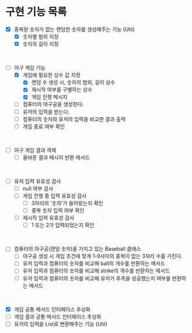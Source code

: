 # 구현 기능 목록

- [x] 중복된 숫자가 없는 랜덤한 숫자를 생성해주는 기능 (Util)
    - [x] 숫자별 범위 지정
    - [x] 숫자의 길이 지정

<br>

- [ ] 야구 게임 기능
    - [x] 게임에 필요한 상수 값 지정
        - [x] 랜덤 수 생성 시, 숫자의 범위, 길이 상수
        - [x] 재시작 여부를 구별하는 상수
        - [x] 게임 진행 메시지
    - [ ] 컴퓨터의 야구공을 생성한다.
    - [ ] 유저의 입력을 받는다.
    - [ ] 컴퓨터의 숫자와 유저의 입력을 비교한 결과 출력
    - [ ] 게임 종료 여부 확인

<br>

- [ ] 야구 게임 결과 객체
    - [ ] 올바른 결과 메시지 반환 메서드

<br>

- [ ] 유저 입력 유효성 검사
    - [ ] null 여부 검사
    - [ ] 게임 진행 중 입력 유효성 검사
        - [ ] 3자리의 '숫자'가 들어왔는지 확인
        - [ ] 중복 숫자 입력 여부 확인
    - [ ] 재시작 입력 유효성 검사
        - [ ] 1 또는 2가 입력되었는지 확인

<br>

- [ ] 컴퓨터의 야구공(랜덤 숫자)을 가지고 있는 Baseball 클래스
    - [ ] 야구공 생성 시 게임 조건에 맞게 1-9사이의 중복이 없는 3자리 수를 가진다.
    - [ ] 유저 입력과 컴퓨터의 숫자를 비교해 ball의 개수를 반환하는 메서드
    - [ ] 유저 입력과 컴퓨터의 숫자를 비교해 strike의 개수를 반환하는 메서드
    - [ ] 유저 입력과 컴퓨터의 숫자를 비교해 유저가 추측을 성공했는지 여부를 반환하는 메서드

<br>

- [x] 게임 공통 메서드 인터페이스 추상화
- [ ] 게임 결과 공통 메서드 인터페이스 추상화
- [ ] 유저의 입력을 List로 변환해주는 기능 (Util)